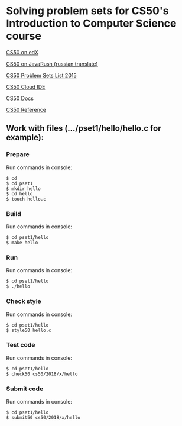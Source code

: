 Solving problem sets for CS50's Introduction to Computer Science course
===

[CS50 on edX](https://www.edx.org/course/cs50s-introduction-computer-science-harvardx-cs50x)

[CS50 on JavaRush (russian translate)](https://javarush.ru/quests/QUEST_HARVARD_CS50)

[CS50 Problem Sets List 2015](http://cs50.tv/2015/fall/#psets)

[CS50 Сloud IDE](https://ide.cs50.io)

[CS50 Docs](https://cs50.readthedocs.io/)

[CS50 Reference](https://reference.cs50.net/cs50/)


Work with files (.../pset1/hello/hello.c for example):
---

### Prepare

Run commands in console:

    $ cd
    $ cd pset1
    $ mkdir hello
    $ cd hello
    $ touch hello.c

### Build

Run commands in console:

    $ cd pset1/hello
    $ make hello

### Run

Run commands in console:

    $ cd pset1/hello
    $ ./hello

### Check style

Run commands in console:

    $ cd pset1/hello
    $ style50 hello.c

### Test code

Run commands in console:

    $ cd pset1/hello
    $ check50 cs50/2018/x/hello

### Submit code

Run commands in console:

    $ cd pset1/hello
    $ submit50 cs50/2018/x/hello

